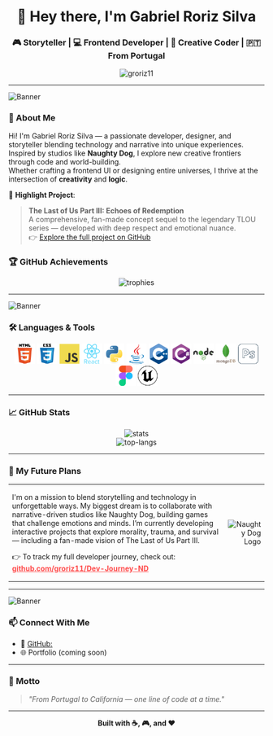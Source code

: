<h1 align="center">👋 Hey there, I'm Gabriel Roriz Silva</h1>
<h3 align="center">🎮 Storyteller | 💻 Frontend Developer | 🎨 Creative Coder | 🇵🇹 From Portugal</h3>

<p align="center">
  <img src="https://komarev.com/ghpvc/?username=groriz11&label=Profile%20views&color=0e75b6&style=flat" alt="groriz11" />
</p>

---
![Banner](https://i.pinimg.com/736x/7d/55/50/7d5550ef90c58c7e16ba0fdcb6842155.jpg)

### 🧠 About Me

Hi! I'm Gabriel Roriz Silva — a passionate developer, designer, and storyteller blending technology and narrative into unique experiences. Inspired by studios like **Naughty Dog**, I explore new creative frontiers through code and world-building.  
Whether crafting a frontend UI or designing entire universes, I thrive at the intersection of **creativity** and **logic**.

🚀 **Highlight Project**:  
> **The Last of Us Part III: Echoes of Redemption**  
> A comprehensive, fan-made concept sequel to the legendary TLOU series — developed with deep respect and emotional nuance.  
> 👉 [Explore the full project on GitHub](https://github.com/groriz11/TLOU-3---BY-ME)


### 🏆 GitHub Achievements

<p align="center">
  <img src="https://github-profile-trophy.vercel.app/?username=groriz11&theme=darkhub&title=Stars,Followers,Repositories,Commit" alt="trophies" />
</p>

---
![Banner](https://i.pinimg.com/736x/ba/ee/b8/baeeb81d09343497bc6b443f1cefbe77.jpg)

### 🛠️ Languages & Tools

<p align="center">
  <img src="https://raw.githubusercontent.com/devicons/devicon/master/icons/html5/html5-original-wordmark.svg" width="40" alt="HTML5"/>
  <img src="https://raw.githubusercontent.com/devicons/devicon/master/icons/css3/css3-original-wordmark.svg" width="40" alt="CSS3"/>
  <img src="https://raw.githubusercontent.com/devicons/devicon/master/icons/javascript/javascript-original.svg" width="40" alt="JavaScript"/>
  <img src="https://raw.githubusercontent.com/devicons/devicon/master/icons/react/react-original-wordmark.svg" width="40" alt="React"/>
  <img src="https://raw.githubusercontent.com/devicons/devicon/master/icons/python/python-original.svg" width="40" alt="Python"/>
  <img src="https://raw.githubusercontent.com/devicons/devicon/master/icons/java/java-original.svg" width="40" alt="Java"/>
  <img src="https://raw.githubusercontent.com/devicons/devicon/master/icons/cplusplus/cplusplus-original.svg" width="40" alt="C++"/>
  <img src="https://raw.githubusercontent.com/devicons/devicon/master/icons/csharp/csharp-original.svg" width="40" alt="C#"/>
  <img src="https://raw.githubusercontent.com/devicons/devicon/master/icons/nodejs/nodejs-original-wordmark.svg" width="40" alt="NodeJS"/>
  <img src="https://raw.githubusercontent.com/devicons/devicon/master/icons/mongodb/mongodb-original-wordmark.svg" width="40" alt="MongoDB"/>
  <img src="https://raw.githubusercontent.com/devicons/devicon/master/icons/photoshop/photoshop-line.svg" width="40" alt="Photoshop"/>
  <img src="https://raw.githubusercontent.com/devicons/devicon/master/icons/figma/figma-original.svg" width="40" alt="Figma"/>
  <img src="https://raw.githubusercontent.com/devicons/devicon/ca28c779441053191ff11710fe24a9e6c23690d6/icons/unrealengine/unrealengine-original.svg" width="40" alt="Unreal Engine"/>
</p>

---

### 📈 GitHub Stats

<p align="center">
  <img src="https://github-readme-stats.vercel.app/api?username=groriz11&theme=dark&show_icons=true&icon_color=FF4C4C&title_color=FF4C4C&text_color=ffffff" alt="stats" />
  <br />
  <img src="https://github-readme-stats.vercel.app/api/top-langs/?username=groriz11&theme=dark&layout=compact&title_color=FF4C4C&text_color=ffffff" alt="top-langs" />
</p>

---

### 🚀 My Future Plans

<table>
<tr>
<td>

<p align="left">
I'm on a mission to blend storytelling and technology in unforgettable ways. My biggest dream is to collaborate with narrative-driven studios like Naughty Dog, building games that challenge emotions and minds. I’m currently developing interactive projects that explore morality, trauma, and survival — including a fan-made vision of The Last of Us Part III.

👉 To track my full developer journey, check out:  
<a href="https://github.com/groriz11/Dev-Journey-ND" style="color:#FF4C4C;"><b>github.com/groriz11/Dev-Journey-ND</b></a>
</p>

</td>
<td align="right">
  <img src="https://www.pngkit.com/png/full/360-3603622_dovahkiin-png.png" alt="Naughty Dog Logo" width="160" />
</td>
</tr>
</table>

---
![Banner](https://i.pinimg.com/736x/59/0e/08/590e08b051a1cd543b90f52db20965ba.jpg)

### 📫 Connect With Me

- 💬 [GitHub:](https://github.com/groriz11)
- 🌐 Portfolio (coming soon)

---

### 🧠 Motto

> *"From Portugal to California — one line of code at a time."*

---

<p align="center">
  <b>Built with ☕, 🎮, and ❤️</b>
</p>


